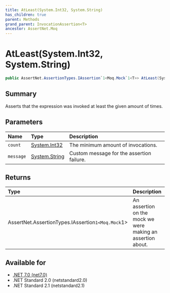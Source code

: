 ```yaml
---
title: AtLeast(System.Int32, System.String)
has_children: true
parent: Methods
grand_parent: InvocationAssertion<T>
ancestor: AssertNet.Moq
---
```

# AtLeast(System.Int32, System.String)

```csharp
public AssertNet.AssertionTypes.IAssertion`1<Moq.Mock`1<T>> AtLeast(System.Int32 count, System.String message);
```

## Summary
Asserts that the expression was invoked at least the given amount of times.

## Parameters
|Name|Type|Description|
|:-|:-|:-|
|`count`|[System.Int32](https://learn.microsoft.com/en-us/dotnet/api/system.int32)|The minimum amount of invocations.|
|`message`|[System.String](https://learn.microsoft.com/en-us/dotnet/api/system.string)|Custom message for the assertion failure.|

## Returns
|Type|Description|
|:-|:-|
|AssertNet.AssertionTypes.IAssertion`1<Moq.Mock`1<T>>|An assertion on the mock we were making an assertion about.|

## Available for
- [.NET 7.0 (net7.0)](https://versionsof.net/core/7.0/)
- .NET Standard 2.0 (netstandard2.0)
- .NET Standard 2.1 (netstandard2.1)
